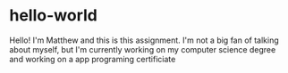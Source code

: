 # hello-world

Hello! I'm Matthew and this is this assignment. I'm not a big fan of talking about myself, but I'm currently working on my computer science degree and working on a app programing certificiate
